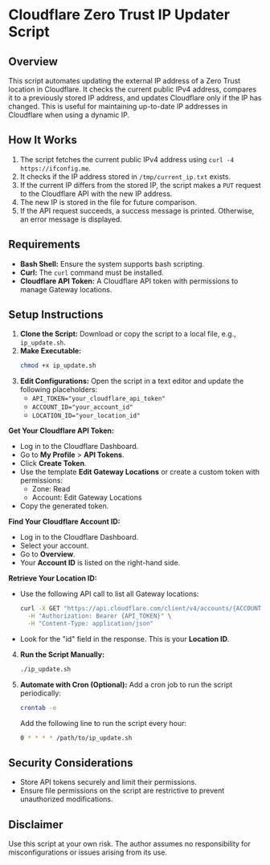 # Cloudflare Zero Trust IP Updater Script

## Overview
This script automates updating the external IP address of a Zero Trust location in Cloudflare. It checks the current public IPv4 address, compares it to a previously stored IP address, and updates Cloudflare only if the IP has changed. This is useful for maintaining up-to-date IP addresses in Cloudflare when using a dynamic IP.

## How It Works
1. The script fetches the current public IPv4 address using `curl -4 https://ifconfig.me`.
2. It checks if the IP address stored in `/tmp/current_ip.txt` exists.
3. If the current IP differs from the stored IP, the script makes a `PUT` request to the Cloudflare API with the new IP address.
4. The new IP is stored in the file for future comparison.
5. If the API request succeeds, a success message is printed. Otherwise, an error message is displayed.

## Requirements
- **Bash Shell:** Ensure the system supports bash scripting.
- **Curl:** The `curl` command must be installed.
- **Cloudflare API Token:** A Cloudflare API token with permissions to manage Gateway locations.

## Setup Instructions
1. **Clone the Script:** Download or copy the script to a local file, e.g., `ip_update.sh`.
2. **Make Executable:**
   ```bash
   chmod +x ip_update.sh
   ```
3. **Edit Configurations:** Open the script in a text editor and update the following placeholders:
   - `API_TOKEN="your_cloudflare_api_token"`
   - `ACCOUNT_ID="your_account_id"`
   - `LOCATION_ID="your_location_id"`
   
  **Get Your Cloudflare API Token:**
   - Log in to the Cloudflare Dashboard.
   - Go to **My Profile** > **API Tokens**.
   - Click **Create Token**.
   - Use the template **Edit Gateway Locations** or create a custom token with permissions:
     - Zone: Read
     - Account: Edit Gateway Locations
   - Copy the generated token.

 **Find Your Cloudflare Account ID:**
   - Log in to the Cloudflare Dashboard.
   - Select your account.
   - Go to **Overview**.
   - Your **Account ID** is listed on the right-hand side.

 **Retrieve Your Location ID:**
   - Use the following API call to list all Gateway locations:
     ```bash
     curl -X GET "https://api.cloudflare.com/client/v4/accounts/{ACCOUNT_ID}/gateway/locations" \
       -H "Authorization: Bearer {API_TOKEN}" \
       -H "Content-Type: application/json"
     ```
   - Look for the "id" field in the response. This is your **Location ID**.   
   

4. **Run the Script Manually:**
   ```bash
   ./ip_update.sh
   ```

5. **Automate with Cron (Optional):**
   Add a cron job to run the script periodically:
   ```bash
   crontab -e
   ```
   Add the following line to run the script every hour:
   ```bash
   0 * * * * /path/to/ip_update.sh
   ```

## Security Considerations
- Store API tokens securely and limit their permissions.
- Ensure file permissions on the script are restrictive to prevent unauthorized modifications.

## Disclaimer
Use this script at your own risk. The author assumes no responsibility for misconfigurations or issues arising from its use.

